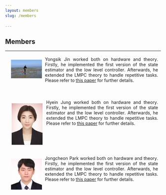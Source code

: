 ```yaml
---
layout: members
slug: /members

---
```


## Members
___

<table style="border: 1px solid transparent;">
<tbody>
<tr>
<td style="text-align:justify;width: 500px; border: 1px solid transparent">
	<img align="left" src="/assets/img/members/yongsik.jfif" style="border: 10px solid transparent;" width="100"> 
	Yongsik Jin worked both on hardware and theory. Firstly, he implemented the first version of the state estimator and the low level controller. Afterwards, he extended the LMPC theory to handle repetitive tasks. Please refer to 
	<a href="https://scholar.google.com/citations?user=PeXR8ZYAAAAJ&hl=en/">this paper</a> for further details.
</tr>
</tbody>
</table>
<br>

<table style="border: 1px solid transparent;">
<tbody>
<tr>
<td style="text-align:justify;width: 500px; border: 1px solid transparent">
	<img align="left" src="/assets/img/members/Hyein.jfif" style="border: 12px solid transparent;" width="100"> 
	Hyein Jung worked both on hardware and theory. Firstly, he implemented the first version of the state estimator and the low level controller. Afterwards, he extended the LMPC theory to handle repetitive tasks. Please refer to 
	<a href="https://scholar.google.com/citations?user=PeXR8ZYAAAAJ&hl=en/">this paper</a> for further details.
</tr>
</tbody>
</table>


<table style="border: 1px solid transparent;">
<tbody>
<tr>
<td style="text-align:justify;width: 500px; border: 1px solid transparent">
	<img align="left" src="/assets/img/members/jongcheon.jfif" style="border: 10px solid transparent;" width="100"> 
	Jongcheon Park worked both on hardware and theory. Firstly, he implemented the first version of the state estimator and the low level controller. Afterwards, he extended the LMPC theory to handle repetitive tasks. Please refer to 
	<a href="https://scholar.google.com/citations?user=PeXR8ZYAAAAJ&hl=en/">this paper</a> for further details.
</tr>
</tbody>
</table>

<!-- 6. 코무리
7. 싱
8. 구오 
 -->
